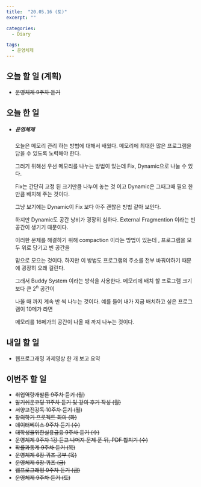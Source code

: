 ```yaml
---
title:  "20.05.16 (토)"
excerpt: ""

categories:
  - Diary

tags:
  - 운영체제
---
```


## 오늘 할 일 (계획)

- ~~운영체제 9주차 듣기~~


## 오늘 한 일

- ##### 운영체제

  오늘은 메모리 관리 하는 방법에 대해서 배웠다. 메모리에 최대한 많은 프로그램을 담을 수 있도록 노력해야 한다.

  그러기 위해선 우선 메모리를 나누는 방법이 있는데 Fix, Dynamic으로 나눌 수 있다.

  Fix는 간단히 고정 된 크기만큼 나누어 놓는 것 이고 Dynamic은 그때그때 필요 한 만큼 배치해 주는 것이다.

  그냥 보기에는 Dynamic이 Fix 보다 아주 괜찮은 방법 같아 보인다.

  하지만 Dynamic도 공간 낭비가 굉장히 심하다. External Fragmention 이라는 빈 공간이 생기기 때문이다.

  이러한 문제를 해결하기 위해 compaction 이라는 방법이 있는데 , 프로그램을 모두 위로 당기고 빈 공간을

  밑으로 모으는 것이다. 하지만 이 방법도 프로그램의 주소를 전부 바꿔야하기 때문에 굉장히 오래 걸린다.

  그래서 Buddy System 이라는 방식을 사용한다. 메모리에 배치 할 프로그램 크기보다 큰 2<sup>n</sup> 공간이

  나올 때 까지 계속 반 씩 나누는 것이다. 예를 들어 내가 지금 배치하고 싶은 프로그램이 10메가 라면

  메모리를 16메가의 공간이 나올 때 까지 나누는 것이다.


## 내일 할 일

- 웹프로그래밍 과제영상 한 개 보고 요약

## 이번주 할 일

- ~~취업역량개발론 9주차 듣기 (월)~~
- ~~알기쉬운코딩 11주차 듣기 및 강의 후기 작성 (월)~~
- ~~서양고전강독 10주차 듣기 (월)~~
- ~~창의학기 프로젝트 회의 (화)~~
- ~~데이터베이스 9주차 듣기 (수)~~
- ~~대학생을위한실용금융 9주차 듣기 (수)~~
- ~~운영체제 9주차 1강 듣고 나머지 문제 푼 뒤, PDF 합치기 (수)~~
- ~~확률과통계 9주차 듣기 (목)~~
- ~~운영체제 6장 퀴즈 공부 (목)~~
- ~~운영체제 6장 퀴즈 (금)~~
- ~~웹프로그래밍 9주차 듣기 (금)~~
- ~~운영체제 9주차 듣기 (토)~~
